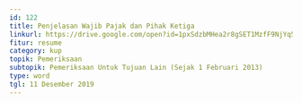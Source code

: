 ```yaml
---
id: 122
title: Penjelasan Wajib Pajak dan Pihak Ketiga
linkurl: https://drive.google.com/open?id=1pxSdzbMHea2r8gSET1MzfF9NjYq5R-qqMtHUPXcH64w
fitur: resume
category: kup
topik: Pemeriksaan
subtopik: Pemeriksaan Untuk Tujuan Lain (Sejak 1 Februari 2013)
type: word
tgl: 11 Desember 2019
---
```


